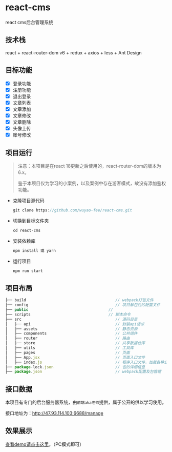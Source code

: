 # react-cms

react cms后台管理系统

## 技术栈

react + react-router-dom v6 + redux + axios + less + Ant Design

## 目标功能

- [x] 登录功能
- [x] 注册功能
- [x] 退出登录
- [x] 文章列表
- [x] 文章添加
- [x] 文章修改
- [x] 文章删除
- [x] 头像上传
- [x] 账号修改

## 项目运行

> 注意：本项目是在react 18更新之后使用的，react-router-dom的版本为6.x。
>
> 鉴于本项目仅为学习的小案例，以及案例中存在游客模式，故没有添加鉴权功能。

- 克隆项目源代码

	```js
	git clone https://github.com/wuyao-fee/react-cms.git
	```

- 切换到目标文件夹

	```js
	cd react-cms
	```

- 安装依赖库

	```js
	npm install 或 yarn
	```

- 运行项目

	```js
	npm run start
	```

## 项目布局

```js
├── build                                       // webpack打包文件
├── config                                      // 项目解包后的配置文件
├── public									 //
├── scripts									 // 脚本命令
├── src                                         // 源码目录
│   ├── api                              		// 封装api请求
│   ├── assets                              	// 静态资源
│   ├── components                              // 公共组件
│   ├── router                              	// 路由
│   ├── store                              		// 共享数据仓库
│   ├── utils                              		// 工具库
│   ├── pages                              		// 页面
│   ├── App.jsx                                 // 页面入口文件
│   ├── index.js                                // 程序入口文件，加载各种公共组件
├── package-lock.json                           // 包的详细信息
├── package.json                                // webpack配置及包管理
```

## 接口数据

本项目有专门的后台服务器系统，由`前端aka老师`提供，属于公开的供以学习使用。

接口地址为：http://47.93.114.103:6688/manage

## 效果展示

[查看demo请点击这里](http://cms.wuyao.ink/)。（PC模式即可）























